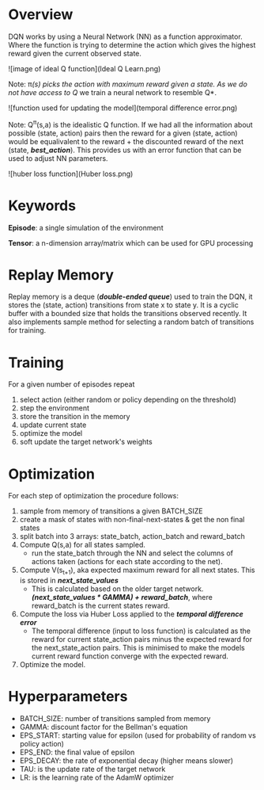 # Overview

DQN works by using a Neural Network (NN) as a function approximator. Where the function is trying to determine the action which gives the highest reward given the current observed state.

![image of ideal Q function](Ideal Q Learn.png)

Note: π<sup>*</sup>(s) picks the action with maximum reward given a state.
As we do not have access to Q* we train a neural network to resemble Q*.

![function used for updating the model](temporal difference error.png)

Note: Q<sup>π</sup>(s,a) is the idealistic Q function. If we had all the information about possible (state, action) pairs then the reward for a given (state, action) would be equalivalent to the reward + the discounted reward of the next (state, ***best_action***). This provides us with an error function that can be used to adjust NN parameters.

![huber loss function](Huber loss.png)


# Keywords
**Episode**: a single simulation of the environment

**Tensor**: a n-dimension array/matrix which can be used for GPU processing

# Replay Memory

Replay memory is a deque (***double-ended queue***) used to train the DQN, it stores the (state, action) transitions from state x to state y. It is a cyclic buffer with a bounded size that holds the transitions observed recently. It also implements sample method for selecting a random batch of transitions for training.

# Training

For a given number of episodes repeat
1. select action (either random or policy depending on the threshold)
2. step the environment
3. store the transition in the memory
4. update current state
5. optimize the model
6. soft update the target network's weights

# Optimization
For each step of optimization the procedure follows:
1. sample from memory of transitions a given BATCH_SIZE
2. create a mask of states with non-final-next-states & get the non final states
3. split batch into 3 arrays: state_batch, action_batch and reward_batch
4. Compute Q(s,a) for all states sampled.
    - run the state_batch through the NN and select the columns of actions taken (actions for each state according to the net).
5. Compute V(s<sub>t+1</sub>), aka expected maximum reward for all next states. This is stored in ***next_state_values***
    - This is calculated based on the older target network. ***(next_state_values * GAMMA) + reward_batch***, where reward_batch is the current states reward.
6. Compute the loss via Huber Loss applied to the ***temporal difference error***
    - The temporal difference (input to loss function) is calculated as the reward for current state_action pairs minus the expected reward for the next_state_action pairs. This is minimised to make the models current reward function converge with the expected reward.
7. Optimize the model.

# Hyperparameters
- BATCH_SIZE: number of transitions sampled from memory
- GAMMA: discount factor for the Bellman's equation
- EPS_START: starting value for epsilon (used for probability of random vs policy action)
- EPS_END: the final value of epsilon
- EPS_DECAY: the rate of exponential decay (higher means slower)
- TAU: is the update rate of the target network
- LR: is the learning rate of the AdamW optimizer
